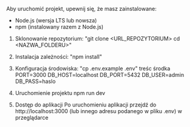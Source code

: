 Aby uruchomić projekt, upewnij się, że masz zainstalowane:
- Node.js (wersja LTS lub nowsza)
- npm (instalowany razem z Node.js)

1) Sklonowanie repozytorium: 
"git clone <URL_REPOZYTORIUM>
cd <NAZWA_FOLDERU>"

2) Instalacja zależności: 
"npm install"

3) Konfiguracja środowiska: 
"cp .env.example .env"
treśc środka
PORT=3000
DB_HOST=localhost
DB_PORT=5432
DB_USER=admin
DB_PASS=haslo

4) Uruchomienie projektu
npm run dev

5) Dostęp do aplikacji
Po uruchomieniu aplikacji przejdź do http://localhost:3000 (lub innego adresu podanego w pliku .env) w przeglądarce
